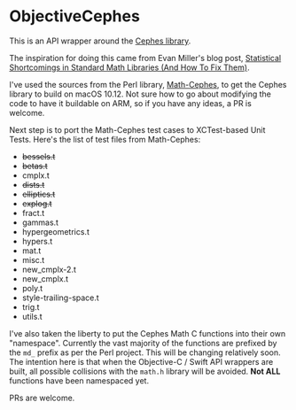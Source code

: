 # ObjectiveCephes

This is an API wrapper around the [Cephes library](http://www.netlib.org/cephes/index.html).

The inspiration for doing this came from Evan Miller's blog post, [Statistical Shortcomings in Standard Math Libraries (And How To Fix Them)](http://www.evanmiller.org/statistical-shortcomings-in-standard-math-libraries.html).

I've used the sources from the Perl library, [Math-Cephes](https://github.com/shlomif/Math-Cephes), to get the Cephes library to build on macOS 10.12. Not sure how to go about modifying the code to have it buildable on ARM, so if you have any ideas, a PR is welcome.

Next step is to port the Math-Cephes test cases to XCTest-based Unit Tests. Here's the list of test files from Math-Cephes:

- ~~bessels.t~~
- ~~betas.t~~
- cmplx.t
- ~~dists.t~~
- ~~elliptics.t~~
- ~~explog.t~~
- fract.t
- gammas.t
- hypergeometrics.t
- hypers.t
- mat.t
- misc.t
- new_cmplx-2.t
- new_cmplx.t
- poly.t
- style-trailing-space.t
- trig.t
- utils.t

I've also taken the liberty to put the Cephes Math C functions into their own "namespace". Currently the vast majority of the functions are prefixed by the `md_` prefix as per the Perl project. This will be changing relatively soon. The intention here is that when the Objective-C / Swift API wrappers are built, all possible collisions with the `math.h` library will be avoided. **Not ALL** functions have been namespaced yet.

PRs are welcome.
